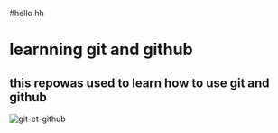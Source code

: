 #hello
hh
# learnning git and github
## this repowas used to learn how to use git and github

![git-et-github](https://user-images.githubusercontent.com/95029347/143585455-2e136821-f9fe-4f08-b60f-e43eb04ea407.jpeg)
